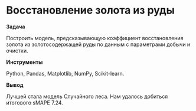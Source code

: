 # Восстановление золота из руды

**Задача**

Построить модель, предсказывающую коэффициент восстановления золота из золотосодержащей руды по данным с параметрами добычи и очистки. 

**Инструменты**

Python, Pandas, Matplotlib, NumPy, Scikit-learn.

**Вывод**

Лучшей стала модель Случайного леса. Нам удалось добиться итогового sMAPE 7.24.